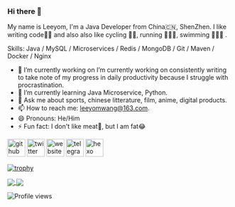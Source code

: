 ### Hi there 👋
My name is Leeyom, I'm a Java Developer from China🇨🇳, ShenZhen. 
I like writing code👨‍💻 and also also like cycling 🚴‍♂️, running 🏃🏻‍♂️, swimming 🏊🏻‍♂️ .

Skills: Java / MySQL / Microservices / Redis / MongoDB / Git / Maven / Docker / Nginx

- 🔭 I’m currently working on I’m currently working on consistently writing to take note of my progress in daily productivity because I struggle with procrastination. 
- 🌱 I’m currently learning Java Microservice, Python. 
- 💬 Ask me about sports, chinese litterature, film, anime, digital products. 
- 📫 How to reach me: leeyomwang@163.com. 
- 😄 Pronouns: He/Him 
- ⚡ Fun fact:  I don't like meat🍖, but I am fat😂 


[<img src='https://cdn.jsdelivr.net/npm/simple-icons@3.0.1/icons/github.svg' alt='github' height='40'>](https://github.com/superleeyom)  [<img src='https://cdn.jsdelivr.net/npm/simple-icons@3.0.1/icons/twitter.svg' alt='twitter' height='40'>](https://twitter.com/super_leeyom)  [<img src='https://cdn.jsdelivr.net/npm/simple-icons@3.0.1/icons/icloud.svg' alt='website' height='40'>](https://www.leeyom.top/blog)  [<img src='https://cdn.jsdelivr.net/npm/simple-icons@3.0.1/icons/telegram.svg' alt='telegram' height='40'>](https://t.me/super_leeyom)  [<img src='https://cdn.jsdelivr.net/npm/simple-icons@3.0.1/icons/hexo.svg' alt='hexo' height='40'>](https://www.leeyom.top/)  

[![trophy](https://github-profile-trophy.vercel.app/?username=superleeyom)](https://github.com/ryo-ma/github-profile-trophy)

<a href="https://github.com/superleeyom/superleeyom">
  <img align="center" src="https://github-readme-stats.vercel.app/api/top-langs/?username=superleeyom&hide=html" />
</a>
<a href="https://github.com/superleeyom/superleeyom">
  <img align="center" src="https://github-readme-stats.vercel.app/api?username=superleeyom&show_icons=true&count_private=true" />
</a>

![Profile views](https://gpvc.arturio.dev/superleeyom)  
